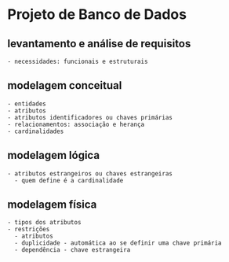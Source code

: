 # Projeto de Banco de Dados

  ## levantamento e análise de requisitos
    - necessidades: funcionais e estruturais

  ## modelagem conceitual
    - entidades
    - atributos
    - atributos identificadores ou chaves primárias
    - relacionamentos: associação e herança
    - cardinalidades

  ## modelagem lógica
    - atributos estrangeiros ou chaves estrangeiras
      - quem define é a cardinalidade

  ## modelagem física
    - tipos dos atributos
    - restrições
      - atributos
      - duplicidade - automática ao se definir uma chave primária
      - dependência - chave estrangeira
